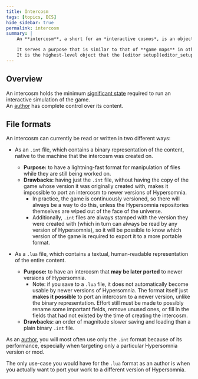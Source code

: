 ```yaml
---
title: Intercosm
tags: [topics, ECS] 
hide_sidebar: true
permalink: intercosm
summary: |
    An **intercosm**, a short for an *interactive cosmos*, is an object that holds a [cosmos](cosmos), [viewables](viewable) and extra information like [id](entity_id) of the [entity](entity) that is to be controlled during the game.  

    It serves a purpose that is similar to that of **game maps** in other projects.  
    It is the highest-level object that the [editor setup](editor_setup) works with; other setups usually just read and play it to fit their purpose, e.g. a server may use it for its deathmatch session.
---
```


## Overview

An intercosm holds the minimum [significant state](significant_state) required to run an interactive simulation of the game.  
An [author](author) has complete control over its content.  

## File formats

An intercosm can currently be read or written in two different ways:

- As an ``.int`` file, which contains a binary representation of the content, native to the machine that the intercosm was created on.
	- **Purpose:** to have a lightning-fast format for manipulation of files while they are still being worked on.
	- **Drawbacks:** having just the ``.int`` file, without having the copy of the game whose version it was originally created with, makes it impossible to port an intercosm to newer versions of Hypersomnia.
		- In practice, the game is continuously versioned, so there will always be a way to do this, unless the Hypersomnia repositories themselves are wiped out of the face of the universe.
		- Additionally, ``.int`` files are always stamped with the version they were created with (which in turn can always be read by any version of Hypersomnia), so it will be possible to know which version of the game is required to export it to a more portable format.

- As a ``.lua`` file, which contains a textual, human-readable representation of the entire content.
	- **Purpose:** to have an intercosm that **may be later ported** to newer versions of Hypersomnia.
		- Note: if you save to a ``.lua`` file, it does not automatically become usable by newer versions of Hypersomnia. The format itself just **makes it possible** to port an intercosm to a newer version, unlike the binary representation. Effort still must be made to possibly rename some important fields, remove unused ones, or fill in the fields that had not existed by the time of creating the intercosm.
	- **Drawbacks:** an order of magnitude slower saving and loading than a plain binary ``.int`` file.

As an [author](author), you will most often use only the ``.int`` format because of its performance, especially when targeting only a particular Hypersomnia version or mod.  

The only use-case you would have for the ``.lua`` format as an author is when you actually want to port your work to a different version of Hypersomnia.  
